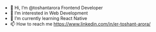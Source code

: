 - 👋 Hi, I’m @toshantarora Frontend Developer
- 👀 I’m interested in Web Development
- 🌱 I’m currently learning React Native
- 📫 How to reach me https://www.linkedin.com/in/er-toshant-arora/


